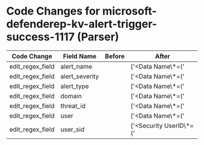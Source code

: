 # Code Changes for microsoft-defenderep-kv-alert-trigger-success-1117 (Parser)

| Code Change | Field Name | Before | After |
|-------------|------------|--------|-------|
| edit_regex_field | alert_name |  | ['<Data Name\\*=(\'|")Threat Name(\'|")>({alert_name}[^<]+)<\/Data>'] |
| edit_regex_field | alert_severity |  | ['<Data Name\\*=(\'|")Severity ID(\'|")>({alert_severity}\d+)<\/Data>', '<Data Name\\*=(\'|")Severity Name(\'|")>({alert_severity}[^<]+)<\/Data>'] |
| edit_regex_field | alert_type |  | ['<Data Name\\*=(\'|")Type Name(\'|")>({alert_type}[^<]+)<\/Data>'] |
| edit_regex_field | domain |  | ['<Data Name\\*=(\'|")Detection User(\'|")>(({domain}[^\\<]+)\\)?({user}[\w\.\-\!\#\^\~]{1,40}\$?)<\/Data>', '<Data Name\\*=(\'|")Domain(\'|")>({domain}[^<]+)<\/Data>'] |
| edit_regex_field | threat_id |  | ['<Data Name\\*=(\'|")Threat ID(\'|")>({threat_id}\d+)<\/Data>'] |
| edit_regex_field | user |  | ['<Data Name\\*=(\'|")Detection User(\'|")>(({domain}[^\\<]+)\\)?({user}[\w\.\-\!\#\^\~]{1,40}\$?)<\/Data>', '<Data Name\\*=(\'|")User(\'|")>({user}[\w\.\-\!\#\^\~]{1,40}\$?)<\/Data>'] |
| edit_regex_field | user_sid |  | ['<Security UserID\\*=(\'|")({user_sid}[^\'">]+)(\'|")\/>'] |